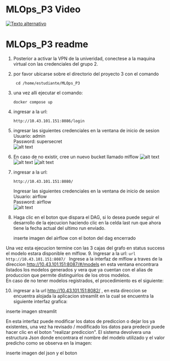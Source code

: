 # MLOps_P3 Video

[![Texto alternativo](https://img.youtube.com/vi/YPbuRMIL1H8/0.jpg)](https://www.youtube.com/watch?v=YPbuRMIL1H8)

# MLOps_P3 readme
1. Posterior a activar la VPN de la univeridad, conectese a la maquina virtual con las credenciales del grupo 2.
2. por favor ubicarse sobre el directorio del proyecto 3 con el comando
   ```url
	cd /home/estudiante/MLOps_P3
3. una vez alli ejecutar el comando:  
	```url
	docker compose up
4. ingresar a la url:
    ```url
    http://10.43.101.151:8086/login
	```
5. ingresar las siguientes credenciales en la ventana de inicio de sesion <br />
	Usuario: admin <br />
	Password: supersecret <br />
	![alt text](https://github.com/marinho14/MLops_P2/blob/main/images/minio_0.png)
6. En caso de no existir, cree un nuevo bucket llamado mlflow
	![alt text](https://github.com/marinho14/MLops_P2/blob/main/images/minio_1.png)
    ![alt text](https://github.com/marinho14/MLops_P2/blob/main/images/minio_2.png)
    ![alt text](https://github.com/marinho14/MLops_P2/blob/main/images/minio_3.png)
7. ingresar a la url:
    ```url
    http://10.43.101.151:8080/
	```
	Ingresar las siguientes credenciales en la ventana de inicio de sesion <br />
	Usuario: airflow <br />
	Password: airflow <br />
	![alt text](https://github.com/marinho14/MLops_P2/blob/main/images/airflow_0.png) <br />

8. Haga clic en el boton que dispara el DAG, si lo desea puede seguir el desarrollo de la ejecucion haciendo clic en la celda last run que ahora tiene la fecha actual del ultimo run enviado.

   inserte imagen del airflow con el boton del dag encerrado

Una vez esta ejecucion termine con las 3 cajas del grafo en status success el modelo estara disponible en mlflow.
9. Ingresar a la url:
    ```url
    http://10.43.101.151:8087/
	```
	Ingrese a la interfaz de mlflow a traves de la direccion http://10.43.101.151:8087/#/models en esta ventana encontrara listados los modelos generados y vera que ya cuentan con el alias de produccion que permite distinguirlos de los otros modelos. <br />
 En caso de no tener modelos registrados, el procedimiento es el siguiente:
 
10. ingresar a la url http://10.43.101.151:8082/ , en esta direccion se encuentra alojada la aplicacion streamlit en la cual se encuentra la siguiente interfaz grafica:

   inserte imagen streamlit

   En esta interfaz puede modificar los datos de prediccion o dejar los ya existentes, una vez ha revisado / modificado los datos para predecir puede hacer clic en el boton "realizar prediccion". El sistema devolvera una estructura Json donde encontrara el nombre del modelo utilizado y el valor predicho como se observa en la imagen:

   inserte imagen del json y el boton
